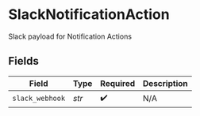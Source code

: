 # SlackNotificationAction

Slack payload for Notification Actions


## Fields

| Field              | Type               | Required           | Description        |
| ------------------ | ------------------ | ------------------ | ------------------ |
| `slack_webhook`    | *str*              | :heavy_check_mark: | N/A                |
